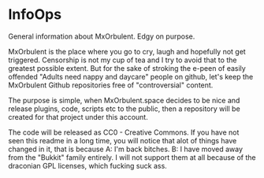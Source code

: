 # InfoOps
General information about MxOrbulent. Edgy on purpose.


MxOrbulent is the place where you go to cry, laugh and hopefully not get triggered.
Censorship is not my cup of tea and I try to avoid that to the greatest possible extent.
But for the sake of stroking the e-peen of easily offended "Adults need nappy and daycare" people
on github, let's keep the MxOrbulent Github repositories free of "controversial" content.

The purpose is simple, when MxOrbulent.space decides to be nice and release plugins, code, scripts etc to the public, then a repository will be created for that project under this account.

The code will be released as CC0 - Creative Commons.
If you have not seen this readme in a long time, you will notice that alot of things have changed in it, that is because A: I'm back bitches.
B: I have moved away from the "Bukkit" family entirely. I will not support them at all because of the draconian GPL licenses, which fucking suck ass.




